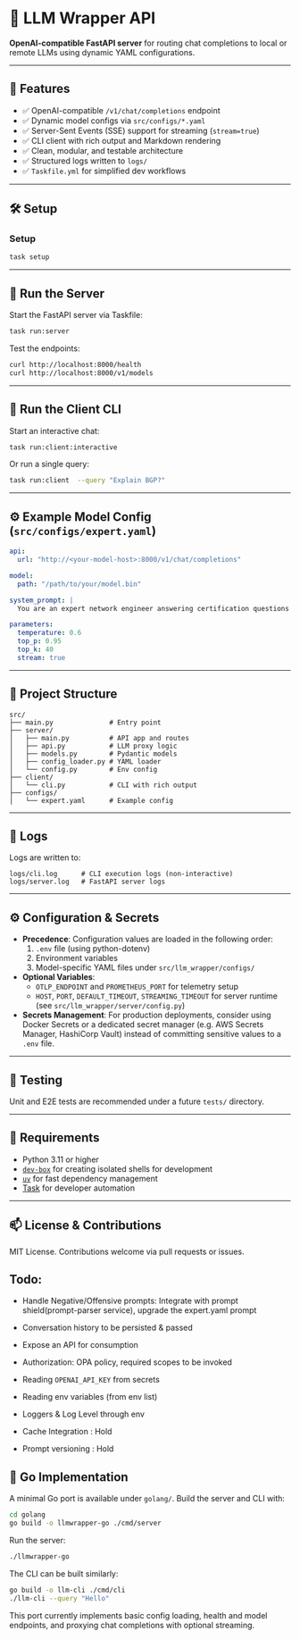 # 🔁 LLM Wrapper API

**OpenAI-compatible FastAPI server** for routing chat completions to local or remote LLMs using dynamic YAML configurations.

---

## 🚀 Features

- ✅ OpenAI-compatible `/v1/chat/completions` endpoint  
- ✅ Dynamic model configs via `src/configs/*.yaml`  
- ✅ Server-Sent Events (SSE) support for streaming (`stream=true`)  
- ✅ CLI client with rich output and Markdown rendering  
- ✅ Clean, modular, and testable architecture  
- ✅ Structured logs written to `logs/`  
- ✅ `Taskfile.yml` for simplified dev workflows  

---


## 🛠️ Setup

### Setup 

```bash
task setup
```

---

## 🚦 Run the Server

Start the FastAPI server via Taskfile:

```bash
task run:server
```

Test the endpoints:

```bash
curl http://localhost:8000/health
curl http://localhost:8000/v1/models
```

---

## 💬 Run the Client CLI

Start an interactive chat:

```bash
task run:client:interactive
```

Or run a single query:

```bash
task run:client  --query "Explain BGP?"
```

---

## ⚙️ Example Model Config (`src/configs/expert.yaml`)

```yaml
api:
  url: "http://<your-model-host>:8000/v1/chat/completions"

model:
  path: "/path/to/your/model.bin"

system_prompt: |
  You are an expert network engineer answering certification questions concisely and accurately.

parameters:
  temperature: 0.6
  top_p: 0.95
  top_k: 40
  stream: true
```

---

## 📁 Project Structure

```
src/
├── main.py              # Entry point
├── server/
│   ├── main.py          # API app and routes
│   ├── api.py           # LLM proxy logic
│   ├── models.py        # Pydantic models
│   ├── config_loader.py # YAML loader
│   └── config.py        # Env config
├── client/
│   └── cli.py           # CLI with rich output
├── configs/
│   └── expert.yaml      # Example config
```

---

## 📂 Logs

Logs are written to:

```
logs/cli.log      # CLI execution logs (non-interactive)
logs/server.log   # FastAPI server logs
```
---
## ⚙️ Configuration & Secrets

- **Precedence**: Configuration values are loaded in the following order:
  1. `.env` file (using python-dotenv)
  2. Environment variables
  3. Model-specific YAML files under `src/llm_wrapper/configs/`
- **Optional Variables**:
  - `OTLP_ENDPOINT` and `PROMETHEUS_PORT` for telemetry setup
  - `HOST`, `PORT`, `DEFAULT_TIMEOUT`, `STREAMING_TIMEOUT` for server runtime (see `src/llm_wrapper/server/config.py`)
- **Secrets Management**: For production deployments, consider using Docker Secrets or a dedicated secret manager (e.g. AWS Secrets Manager, HashiCorp Vault) instead of committing sensitive values to a `.env` file.

---

## 🧪 Testing

Unit and E2E tests are recommended under a future `tests/` directory.


---

## 🧰 Requirements

- Python 3.11 or higher  
- [`dev-box`](https://jetify-com.vercel.app/docs/devbox/) for creating isolated shells for development
- [`uv`](https://github.com/astral-sh/uv) for fast dependency management  
- [Task](https://taskfile.dev) for developer automation

---

## 📫 License & Contributions

MIT License. Contributions welcome via pull requests or issues.

## Todo:
* Handle Negative/Offensive prompts: Integrate with prompt shield(prompt-parser service), upgrade the expert.yaml prompt
* Conversation history to be persisted & passed
* Expose an API for consumption
* Authorization: OPA policy, required scopes to be invoked
* Reading `OPENAI_API_KEY` from secrets
* Reading env variables (from env list)
* Loggers & Log Level through env

* Cache Integration : Hold
* Prompt versioning : Hold

## 🐹 Go Implementation

A minimal Go port is available under `golang/`. Build the server and CLI with:

```bash
cd golang
go build -o llmwrapper-go ./cmd/server
```

Run the server:

```bash
./llmwrapper-go
```

The CLI can be built similarly:

```bash
go build -o llm-cli ./cmd/cli
./llm-cli --query "Hello"
```

This port currently implements basic config loading, health and model endpoints,
and proxying chat completions with optional streaming.
